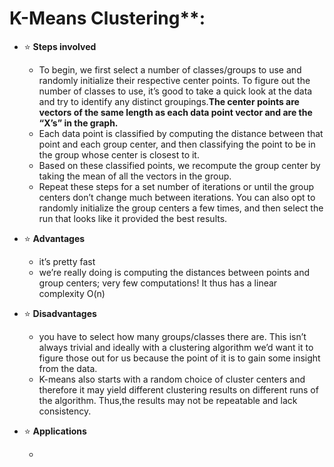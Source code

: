 
# K-Means Clustering**:
     
  - :star: **Steps involved**

    - To begin, we first select a number of classes/groups to use and randomly initialize their respective center points. To figure           out the number of classes to use, it’s good to take a quick look at the data and try to identify any distinct groupings.**The           center points are vectors of the same length as each data point vector and are the “X’s” in the graph.**
    - Each data point is classified by computing the distance between that point and each group center, and then classifying the               point to be in the group whose center is closest to it.
    - Based on these classified points, we recompute the group center by taking the mean of all the vectors in the group.
    - Repeat these steps for a set number of iterations or until the group centers don’t change much between iterations. You can               also opt to randomly initialize the group centers a few times, and then select the run that looks like it provided the best             results. 

   -  :star: **Advantages**
      
      -  it’s pretty fast
      -  we’re really doing is computing the distances between points and group centers; very few computations! It thus has a linear             complexity O(n) 
     
      
   - :star: **Disadvantages**
      
      - you have to select how many groups/classes there are. This isn’t always trivial and ideally with a clustering algorithm we’d            want it to figure those out for us because the point of it is to gain some insight from the data. 
      - K-means also starts with a random choice of cluster centers and therefore it may yield different clustering results on                  different runs of the algorithm. Thus,the results may not be repeatable and lack consistency.
        
   -  :star: **Applications**
       
       -
